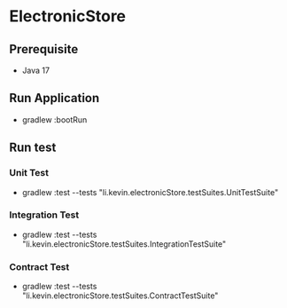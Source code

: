 # ElectronicStore

## Prerequisite
- Java 17

## Run Application
- gradlew :bootRun

## Run test

### Unit Test
- gradlew :test --tests "li.kevin.electronicStore.testSuites.UnitTestSuite"

### Integration Test
- gradlew :test --tests "li.kevin.electronicStore.testSuites.IntegrationTestSuite"

### Contract Test
- gradlew :test --tests "li.kevin.electronicStore.testSuites.ContractTestSuite"

